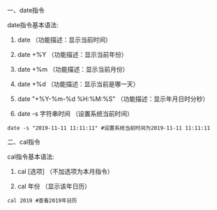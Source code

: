 一、date指令

date指令基本语法:

1. date    （功能描述：显示当前时间）      

2. date +%Y    （功能描述：显示当前年份）      

3. date +%m    （功能描述：显示当前月份）      

4. date +%d    （功能描述：显示当前是哪一天）

5. date "+%Y-%m-%d %H:%M:%S"   （功能描述：显示年月日时分秒）
6. date  -s  字符串时间 （设置系统当前时间）

```shell
date -s "2019-11-11 11:11:11" #设置系统当前时间为2019-11-11 11:11:11
```

二、cal指令

cal指令基本语法:

1. cal [选项] （不加选项为本月指令）

2. cal 年份 （显示该年日历）

```shell
cal 2019 #查看2019年日历
```

